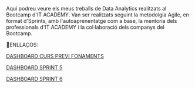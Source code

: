 Aquí podreu veure els meus treballs de Data Analytics realitzats al Bootcamp d'IT ACADEMY.
Van ser realitzats seguint la metodolgia Agile, en format d'Sprints, amb l'autoaprenentatge com a base, la mentoria dels professionals d'IT ACADEMY i la col·laboració dels companys del Bootcamp.

🔗ENLLAÇOS:

[DASHBOARD CURS PREVI FONAMENTS](https://app.powerbi.com/view?r=eyJrIjoiMjhhNTcwOTEtOGRmMC00YjMzLTk5YTAtNjY0YjlhM2E5N2I0IiwidCI6ImFlYzc2MmU0LTNkNTQtNDk1ZS1hOGZlLTQyODdkY2U2ZmU2OSIsImMiOjh9)


[DASHBOARD SPRINT 5](https://app.powerbi.com/view?r=eyJrIjoiY2JhZjc2N2EtMDdiNS00MmQ0LWFmOGYtMWRlOGZmMWMzMjgzIiwidCI6ImFlYzc2MmU0LTNkNTQtNDk1ZS1hOGZlLTQyODdkY2U2ZmU2OSIsImMiOjh9&pageName=ReportSection0b5f86dbb503e730a724)


[DASHBOARD SPRINT 6](https://app.powerbi.com/view?r=eyJrIjoiMmJmOWY5M2ItNzExOS00YTg2LWEwNzAtNDNhMDQ2ZjI5NzgyIiwidCI6ImFlYzc2MmU0LTNkNTQtNDk1ZS1hOGZlLTQyODdkY2U2ZmU2OSIsImMiOjh9&pageName=ReportSection5331d25443b52971b779)
